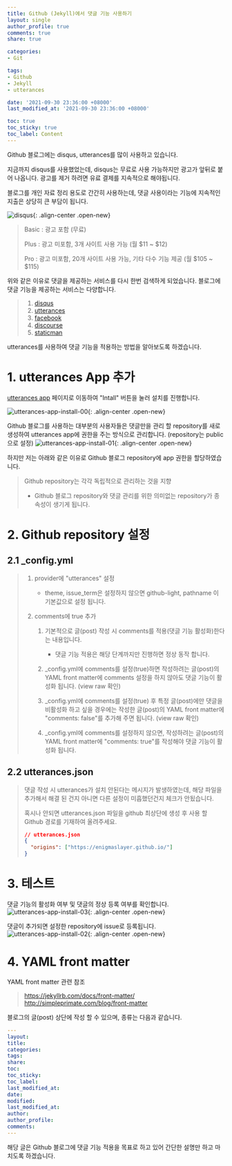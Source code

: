 ```yaml
---
title: Github (Jekyll)에서 댓글 기능 사용하기
layout: single
author_profile: true
comments: true
share: true

categories:
- Git

tags:
- Github
- Jekyll
- utterances

date: '2021-09-30 23:36:00 +08000'
last_modified_at: '2021-09-30 23:36:00 +08000'

toc: true
toc_sticky: true
toc_label: Content
---
```




Github 블로그에는 disqus, utterances를 많이 사용하고 있습니다.

지금까지 disqus를 사용했었는데, disqus는 무료로 사용 가능하지만 광고가 앞뒤로 붙어 나옵니다. 광고를 제거 하려면 유료 결제를 지속적으로 해야됩니다.

블로그를 개인 자료 정리 용도로 간간히 사용하는데, 댓글 사용이라는 기능에 지속적인 지출은 상당히 큰 부담이 됩니다.

![disqus](\assets\images\post\github\comments\disqus.png){: .align-center .open-new}

> Basic : 광고 포함 (무료)
>
> Plus : 광고 미포함, 3개 사이트 사용 가능 (월 $11 ~ $12)
>
> Pro : 광고 미포함, 20개 사이트 사용 가능, 기타 다수 기능 제공 (월 $105 ~ $115)



위와 같은 이유로 댓글을 제공하는 서비스를 다시 한번 검색하게 되었습니다. 
블로그에 댓글 기능을 제공하는 서비스는 다양합니다. 

> 1. [disqus](https://disqus.com/)
> 2. [utterances](https://utteranc.es/)
> 3. [facebook](https://developers.facebook.com/docs/plugins/comments)
> 4. [discourse](https://github.com/discourse)
> 5. [staticman](https://staticman.net/)



utterances를 사용하여 댓글 기능을 적용하는 방법을 알아보도록 하겠습니다.



# 1. utterances App 추가

[utterances app](https://github.com/apps/utterances) 페이지로 이동하여 "Intall" 버튼을 눌러 설치를 진행합니다.

![utterances-app-install-00](\assets\images\post\github\comments\utterances-00.png){: .align-center .open-new}



Github 블로그를 사용하는 대부분의 사용자들은 댓글만을 관리 할 repository를 새로 생성하여 utterances app에 권한을 주는 방식으로 관리합니다. (repository는 public으로 설정)
![utterances-app-install-01](\assets\images\post\github\comments\utterances-01.png){: .align-center .open-new}

하지만 저는 아래와 같은 이유로 Github 블로그 repository에 app 권한을 할당하였습니다.

> Github repository는 각각 독립적으로 관리하는 것을 지향
>
> - Github 블로그 repository와 댓글 관리를 위한 의미없는 repository가 종속성이 생기게 됩니다.



# 2. Github repository 설정

## 2.1 _config.yml

> 1. provider에 "utterances" 설정
>
>    - theme, issue_term은 설정하지 않으면 github-light, pathname 이 기본값으로 설정 됩니다.
>
>    <script src="https://gist.github.com/enigmaslayer/0c16470ef9fb3bdc649450019152c5b9.js"></script>
>
> 2. comments에 true 추가
>
>    1. 기본적으로 글(post) 작성 시 comments를 적용(댓글 기능 활성화)한다는 내용입니다.
>
>       - 댓글 기능 적용은 해당 단계까지만 진행하면 정상 동작 합니다.
>
>       <script src="https://gist.github.com/enigmaslayer/e2805ef664fc954b3e810e9b6612d969.js"></script>
>
>       
>       
>
>    2. _config.yml에 comments를 설정(true)하면 작성하려는 글(post)의 YAML front matter에 comments 설정을 하지 않아도 댓글 기능이 활성화 됩니다. (view raw 확인)
>
>       <script src="https://gist.github.com/enigmaslayer/5466605968a6404011992568669f8b59.js"></script>
>
>       
>       
>
>    3. _config.yml에 comments를 설정(true) 후 특정 글(post)에만 댓글을 비활성화 하고 싶을 경우에는 작성한 글(post)의 YAML front matter에 "comments: false"를 추가해 주면 됩니다. (view raw 확인)
>
>       <script src="https://gist.github.com/enigmaslayer/5d240fa7c0d5935ff9009105b0606b8a.js"></script>
>
>       
>       
>
>    4. _config.yml에 comments를 설정하지 않으면, 작성하려는 글(post)의 YAML front matter에 "comments: true"를 작성해야 댓글 기능이 활성화 됩니다.
>
>       <script src="https://gist.github.com/enigmaslayer/aa353ac1565f76d5f5715e2b342b1717.js"></script>
>
>       <script src="https://gist.github.com/enigmaslayer/cdfc5268dbd4d430be49eba4ac0630b4.js"></script>
>
>    
>

## 2.2 utterances.json

> 댓글 작성 시 utterances가 설치 안된다는 메시지가 발생하였는데, 해당 파일을 추가해서 해결 된 건지 아니면 다른 설정이 미흡했던건지 체크가 안됬습니다.
>
> 혹시나 안되면 utterances.json 파일을 github 최상단에 생성 후 사용 할 Github 경로를 기재하여 올려주세요.
>
> ```json
> // utterances.json
> {
>   "origins": ["https://enigmaslayer.github.io/"]
> }
> ```
>
> 





# 3. 테스트

댓글 기능의 활성화 여부 및 댓글의 정상 등록 여부를 확인합니다.
![utterances-app-install-03](\assets\images\post\github\comments\utterances-03.png){: .align-center .open-new}



댓글이 추가되면 설정한 repository에 issue로 등록됩니다.
![utterances-app-install-02](\assets\images\post\github\comments\utterances-02.png){: .align-center .open-new}



# 4. YAML front matter

YAML front matter 관련 참조

> https://jekyllrb.com/docs/front-matter/
> http://simpleprimate.com/blog/front-matter



블로그의 글(post) 상단에 작성 할 수 있으며, 종류는 다음과 같습니다.

```yaml
---
layout:
title:
categories:
tags:
share:
toc:
toc_sticky:
toc_label:
last_modified_at:
date:
modified:
last_modified_at:
author:
author_profile:
comments:
---
```



해당 글은 Github 블로그에 댓글 기능 적용을 목표로 하고 있어 간단한 설명만 하고 마치도록 하겠습니다.

